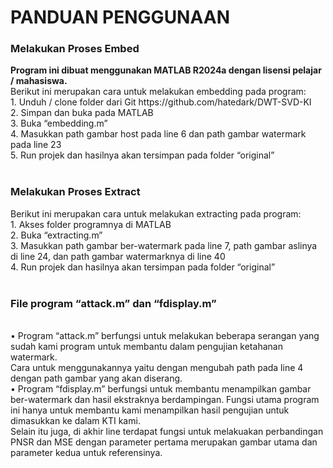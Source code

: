 <h1>PANDUAN PENGGUNAAN</h1>
<h3>Melakukan Proses Embed</h3>
<b>Program ini dibuat menggunakan MATLAB R2024a dengan lisensi pelajar / mahasiswa.</b> <br>
Berikut ini merupakan cara untuk melakukan embedding pada program:<br>
1.	Unduh / clone folder dari Git https://github.com/hatedark/DWT-SVD-KI <br>
2.	Simpan dan buka pada MATLAB<br>
3.	Buka “embedding.m”<br>
4.	Masukkan path gambar host pada line 6 dan path gambar watermark pada line 23<br>
5.	Run projek dan hasilnya akan tersimpan pada folder “original”<br><br>

<h3>Melakukan Proses Extract</h3>
Berikut ini merupakan cara untuk melakukan extracting pada program:<br>
1.	Akses folder programnya di MATLAB<br>
2.	Buka “extracting.m”<br>
3.	Masukkan path gambar ber-watermark pada line 7, path gambar aslinya di line 24, dan path gambar watermarknya di line 40<br>
4.	Run projek dan hasilnya akan tersimpan pada folder “original”<br><br>

<h3>File program “attack.m” dan “fdisplay.m”</h3><br>
•	Program “attack.m” berfungsi untuk melakukan beberapa serangan yang sudah kami program untuk membantu dalam pengujian ketahanan watermark.<br>
Cara untuk menggunakannya yaitu dengan mengubah path pada line 4 dengan path gambar yang akan diserang.<br>
•	Program “fdisplay.m” berfungsi untuk membantu menampilkan gambar ber-watermark dan hasil ekstraknya berdampingan. Fungsi utama program ini hanya untuk membantu kami menampilkan hasil pengujian untuk dimasukkan ke dalam KTI kami.<br>
Selain itu juga, di akhir line terdapat fungsi untuk melakuakan perbandingan PNSR dan MSE dengan parameter pertama merupakan gambar utama dan parameter kedua untuk referensinya.<br>
